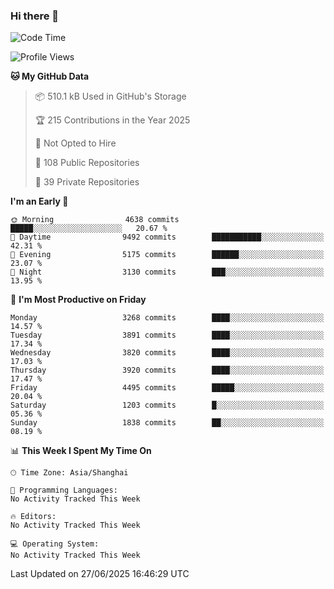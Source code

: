 ### Hi there 👋

<!--
**qbosen/qbosen** is a ✨ _special_ ✨ repository because its `README.md` (this file) appears on your GitHub profile.

Here are some ideas to get you started:

- 🔭 I’m currently working on ...
- 🌱 I’m currently learning ...
- 👯 I’m looking to collaborate on ...
- 🤔 I’m looking for help with ...
- 💬 Ask me about ...
- 📫 How to reach me: ...
- 😄 Pronouns: ...
- ⚡ Fun fact: ...
-->

<!--START_SECTION:waka-->
![Code Time](http://img.shields.io/badge/Code%20Time-2%2C111%20hrs%2036%20mins-blue)

![Profile Views](http://img.shields.io/badge/Profile%20Views-0-blue)

**🐱 My GitHub Data** 

> 📦 510.1 kB Used in GitHub's Storage 
 > 
> 🏆 215 Contributions in the Year 2025
 > 
> 🚫 Not Opted to Hire
 > 
> 📜 108 Public Repositories 
 > 
> 🔑 39 Private Repositories 
 > 
**I'm an Early 🐤** 

```text
🌞 Morning                4638 commits        █████░░░░░░░░░░░░░░░░░░░░   20.67 % 
🌆 Daytime                9492 commits        ███████████░░░░░░░░░░░░░░   42.31 % 
🌃 Evening                5175 commits        ██████░░░░░░░░░░░░░░░░░░░   23.07 % 
🌙 Night                  3130 commits        ███░░░░░░░░░░░░░░░░░░░░░░   13.95 % 
```
📅 **I'm Most Productive on Friday** 

```text
Monday                   3268 commits        ████░░░░░░░░░░░░░░░░░░░░░   14.57 % 
Tuesday                  3891 commits        ████░░░░░░░░░░░░░░░░░░░░░   17.34 % 
Wednesday                3820 commits        ████░░░░░░░░░░░░░░░░░░░░░   17.03 % 
Thursday                 3920 commits        ████░░░░░░░░░░░░░░░░░░░░░   17.47 % 
Friday                   4495 commits        █████░░░░░░░░░░░░░░░░░░░░   20.04 % 
Saturday                 1203 commits        █░░░░░░░░░░░░░░░░░░░░░░░░   05.36 % 
Sunday                   1838 commits        ██░░░░░░░░░░░░░░░░░░░░░░░   08.19 % 
```


📊 **This Week I Spent My Time On** 

```text
🕑︎ Time Zone: Asia/Shanghai

💬 Programming Languages: 
No Activity Tracked This Week

🔥 Editors: 
No Activity Tracked This Week

💻 Operating System: 
No Activity Tracked This Week
```


 Last Updated on 27/06/2025 16:46:29 UTC
<!--END_SECTION:waka-->
